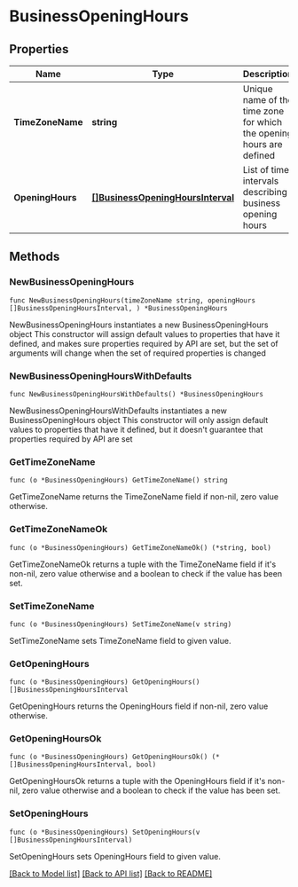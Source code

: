 # BusinessOpeningHours

## Properties

Name | Type | Description | Notes
------------ | ------------- | ------------- | -------------
**TimeZoneName** | **string** | Unique name of the time zone for which the opening hours are defined | 
**OpeningHours** | [**[]BusinessOpeningHoursInterval**](BusinessOpeningHoursInterval.md) | List of time intervals describing business opening hours | 

## Methods

### NewBusinessOpeningHours

`func NewBusinessOpeningHours(timeZoneName string, openingHours []BusinessOpeningHoursInterval, ) *BusinessOpeningHours`

NewBusinessOpeningHours instantiates a new BusinessOpeningHours object
This constructor will assign default values to properties that have it defined,
and makes sure properties required by API are set, but the set of arguments
will change when the set of required properties is changed

### NewBusinessOpeningHoursWithDefaults

`func NewBusinessOpeningHoursWithDefaults() *BusinessOpeningHours`

NewBusinessOpeningHoursWithDefaults instantiates a new BusinessOpeningHours object
This constructor will only assign default values to properties that have it defined,
but it doesn't guarantee that properties required by API are set

### GetTimeZoneName

`func (o *BusinessOpeningHours) GetTimeZoneName() string`

GetTimeZoneName returns the TimeZoneName field if non-nil, zero value otherwise.

### GetTimeZoneNameOk

`func (o *BusinessOpeningHours) GetTimeZoneNameOk() (*string, bool)`

GetTimeZoneNameOk returns a tuple with the TimeZoneName field if it's non-nil, zero value otherwise
and a boolean to check if the value has been set.

### SetTimeZoneName

`func (o *BusinessOpeningHours) SetTimeZoneName(v string)`

SetTimeZoneName sets TimeZoneName field to given value.


### GetOpeningHours

`func (o *BusinessOpeningHours) GetOpeningHours() []BusinessOpeningHoursInterval`

GetOpeningHours returns the OpeningHours field if non-nil, zero value otherwise.

### GetOpeningHoursOk

`func (o *BusinessOpeningHours) GetOpeningHoursOk() (*[]BusinessOpeningHoursInterval, bool)`

GetOpeningHoursOk returns a tuple with the OpeningHours field if it's non-nil, zero value otherwise
and a boolean to check if the value has been set.

### SetOpeningHours

`func (o *BusinessOpeningHours) SetOpeningHours(v []BusinessOpeningHoursInterval)`

SetOpeningHours sets OpeningHours field to given value.



[[Back to Model list]](../README.md#documentation-for-models) [[Back to API list]](../README.md#documentation-for-api-endpoints) [[Back to README]](../README.md)


